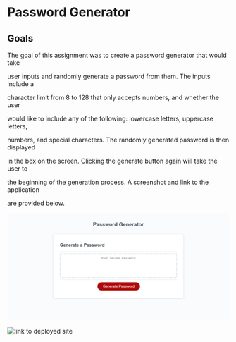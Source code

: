 # Password Generator

## Goals

The goal of this assignment was to create a password generator that would take 

user inputs and randomly generate a password from them. The inputs include a 

character limit from 8 to 128 that only accepts numbers, and whether the user 

would like to include any of the following: lowercase letters, uppercase letters, 

numbers, and special characters. The randomly generated password is then displayed

in the box on the screen. Clicking the generate button again will take the user to

the beginning of the generation process. A screenshot and link to the application

are provided below.

![screenshot of webpage](./Assets/Images/screenshot.png)

![link to deployed site](https://stebbio.github.io/password-generator/)
